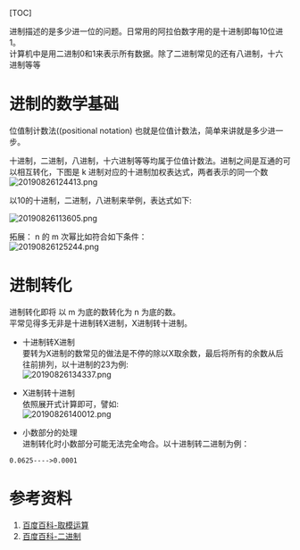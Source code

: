 [TOC]

进制描述的是多少进一位的问题。日常用的阿拉伯数字用的是十进制即每10位进1。  
计算机中是用二进制0和1来表示所有数据。除了二进制常见的还有八进制，十六进制等等


# 进制的数学基础  

位值制计数法((positional notation) 也就是位值计数法，简单来讲就是多少进一步。  

十进制，二进制，八进制，十六进制等等均属于位值计数法。进制之间是互通的可以相互转化，下图是 k 进制对应的十进制加权表达式，两者表示的同一个数  
![20190826124413.png](E:\MyBlogs\MD\TechBlog\Pictures\20190826\20190826124413.png)  

以10的十进制，二进制，八进制来举例，表达式如下:  

![20190826113605.png](E:\MyBlogs\MD\TechBlog\Pictures\20190826\20190826113605.png)  

拓展： n 的 m 次幂比如符合如下条件：  
![20190826125244.png](E:\MyBlogs\MD\TechBlog\Pictures\20190826\20190826125244.png)  

# 进制转化

进制转化即将 以 m 为底的数转化为 n 为底的数。  
平常见得多无非是十进制转X进制，X进制转十进制。  

* 十进制转X进制  
要转为X进制的数常见的做法是不停的除以X取余数，最后将所有的余数从后往前排列，以十进制的23为例:  
![20190826134337.png](E:\MyBlogs\MD\TechBlog\Pictures\20190826\20190826134337.png)

* X进制转十进制  
依照展开式计算即可，譬如:  
![20190826140012.png](E:\MyBlogs\MD\TechBlog\Pictures\20190826\20190826140012.png)  

* 小数部分的处理  
进制转化时小数部分可能无法完全吻合。以十进制转二进制为例：

```
0.0625---->0.0001
```

# 参考资料
1. [百度百科-取模运算](https://baike.baidu.com/item/%E5%8F%96%E6%A8%A1%E8%BF%90%E7%AE%97)
2. [百度百科-二进制](https://baike.baidu.com/item/%E4%BA%8C%E8%BF%9B%E5%88%B6)